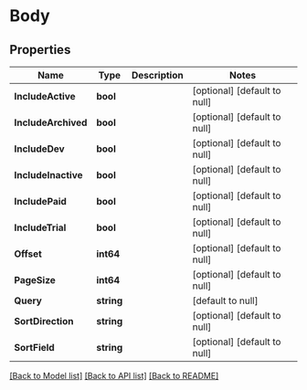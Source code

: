# Body

## Properties
Name | Type | Description | Notes
------------ | ------------- | ------------- | -------------
**IncludeActive** | **bool** |  | [optional] [default to null]
**IncludeArchived** | **bool** |  | [optional] [default to null]
**IncludeDev** | **bool** |  | [optional] [default to null]
**IncludeInactive** | **bool** |  | [optional] [default to null]
**IncludePaid** | **bool** |  | [optional] [default to null]
**IncludeTrial** | **bool** |  | [optional] [default to null]
**Offset** | **int64** |  | [optional] [default to null]
**PageSize** | **int64** |  | [optional] [default to null]
**Query** | **string** |  | [default to null]
**SortDirection** | **string** |  | [optional] [default to null]
**SortField** | **string** |  | [optional] [default to null]

[[Back to Model list]](../README.md#documentation-for-models) [[Back to API list]](../README.md#documentation-for-api-endpoints) [[Back to README]](../README.md)


